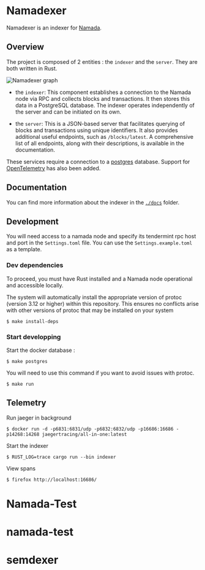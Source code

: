 # Namadexer

Namadexer is an indexer for [Namada](https://github.com/anoma/namada).

## Overview

The project is composed of 2 entities : the `indexer` and the `server`. They are both written in Rust.

![Namadexer graph](./docs/assets/namadexer.jpg)

- the `indexer`: This component establishes a connection to the Namada node via RPC and collects blocks and transactions. It then stores this data in a PostgreSQL database. The indexer operates independently of the server and can be initiated on its own.

- the `server`: This is a JSON-based server that facilitates querying of blocks and transactions using unique identifiers. It also provides additional useful endpoints, such as  `/blocks/latest`.  A comprehensive list of all endpoints, along with their descriptions, is available in the documentation.

These services require a connection to a [postgres](https://www.postgresql.org/) database. Support for [OpenTelemetry](https://opentelemetry.io/) has also been added.


## Documentation

You can find more information about the indexer in the [`./docs`](./docs/) folder.

## Development

You will need access to a namada node and specify its tendermint rpc host and port in the `Settings.toml` file. You can use the `Settings.example.toml` as a template.

### Dev dependencies

To proceed, you must have Rust installed and a Namada node operational and accessible locally.

The system will automatically install the appropriate version of protoc (version 3.12 or higher) within this repository. This ensures no conflicts arise with other versions of protoc that may be installed on your system

```
$ make install-deps
```

### Start developping

Start the docker database :
```
$ make postgres
```

You will need to use this command if you want to avoid issues with protoc.
```
$ make run
```

## Telemetry

Run jaeger in background
```
$ docker run -d -p6831:6831/udp -p6832:6832/udp -p16686:16686 -p14268:14268 jaegertracing/all-in-one:latest
```
Start the indexer
```
$ RUST_LOG=trace cargo run --bin indexer
```

View spans
```
$ firefox http://localhost:16686/
```
# Namada-Test
# namada-test
# semdexer
